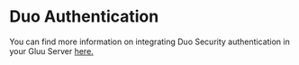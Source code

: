 # Duo Authentication

You can find more information on integrating Duo Security authentication in your Gluu Server [here.](https://github.com/GluuFederation/oxAuth/tree/master/Server/integrations/duo) 
